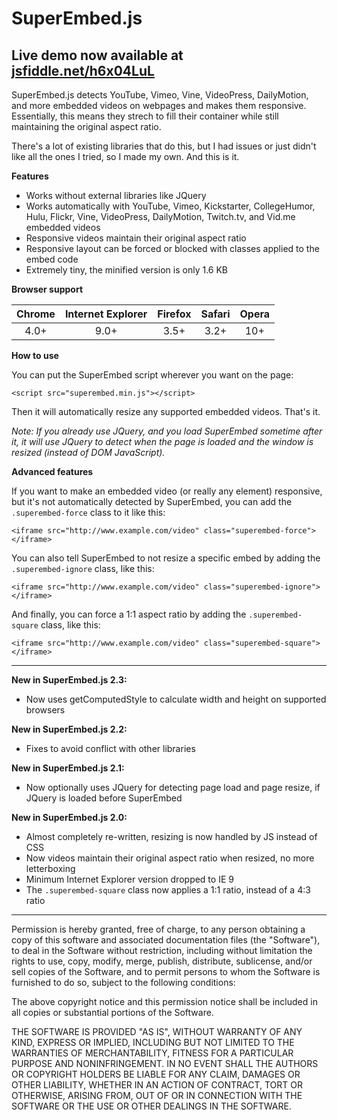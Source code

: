 SuperEmbed.js
================
Live demo now available at [jsfiddle.net/h6x04LuL](https://jsfiddle.net/h6x04LuL/)
---
SuperEmbed.js detects YouTube, Vimeo, Vine, VideoPress, DailyMotion, and more embedded videos on webpages and makes them responsive. Essentially, this means they strech to fill their container while still maintaining the original aspect ratio.

There's a lot of existing libraries that do this, but I had issues or just didn't like all the ones I tried, so I made my own. And this is it.

**Features**
* Works without external libraries like JQuery
* Works automatically with YouTube, Vimeo, Kickstarter, CollegeHumor, Hulu, Flickr, Vine, VideoPress, DailyMotion, Twitch.tv, and Vid.me embedded videos
* Responsive videos maintain their original aspect ratio
* Responsive layout can be forced or blocked with classes applied to the embed code
* Extremely tiny, the minified version is only 1.6 KB

**Browser support**

| Chrome | Internet Explorer | Firefox | Safari | Opera |
| :-----:| :-----:| :-----:| :-----:| :-----:|
| 4.0+ | 9.0+ | 3.5+ | 3.2+ | 10+ |

**How to use**

You can put the SuperEmbed script wherever you want on the page:
```
<script src="superembed.min.js"></script>
```
Then it will automatically resize any supported embedded videos. That's it.

*Note: If you already use JQuery, and you load SuperEmbed sometime after it, it will use JQuery to detect when the page is loaded and the window is resized (instead of DOM JavaScript).*

**Advanced features**

If you want to make an embedded video (or really any element) responsive, but it's not automatically detected by SuperEmbed, you can add the `.superembed-force` class to it like this:
```
<iframe src="http://www.example.com/video" class="superembed-force"></iframe>
```
You can also tell SuperEmbed to not resize a specific embed by adding the `.superembed-ignore` class, like this:
```
<iframe src="http://www.example.com/video" class="superembed-ignore"></iframe>
```
And finally, you can force a 1:1 aspect ratio by adding the `.superembed-square` class, like this:
```
<iframe src="http://www.example.com/video" class="superembed-square"></iframe>
```

---------------------------------------------------------

__New in SuperEmbed.js 2.3:__
* Now uses getComputedStyle to calculate width and height on supported browsers

__New in SuperEmbed.js 2.2:__
* Fixes to avoid conflict with other libraries

__New in SuperEmbed.js 2.1:__
* Now optionally uses JQuery for detecting page load and page resize, if JQuery is loaded before SuperEmbed

__New in SuperEmbed.js 2.0:__
* Almost completely re-written, resizing is now handled by JS instead of CSS
* Now videos maintain their original aspect ratio when resized, no more letterboxing
* Minimum Internet Explorer version dropped to IE 9
* The `.superembed-square` class now applies a 1:1 ratio, instead of a 4:3 ratio

---------------------------------------------------------

Permission is hereby granted, free of charge, to any person obtaining a copy of this software and associated documentation files (the "Software"), to deal in the Software without restriction, including without limitation the rights to use, copy, modify, merge, publish, distribute, sublicense, and/or sell copies of the Software, and to permit persons to whom the Software is furnished to do so, subject to the following conditions:

The above copyright notice and this permission notice shall be included in all copies or substantial portions of the Software.

THE SOFTWARE IS PROVIDED "AS IS", WITHOUT WARRANTY OF ANY KIND, EXPRESS OR IMPLIED, INCLUDING BUT NOT LIMITED TO THE WARRANTIES OF MERCHANTABILITY, FITNESS FOR A PARTICULAR PURPOSE AND NONINFRINGEMENT. IN NO EVENT SHALL THE AUTHORS OR COPYRIGHT HOLDERS BE LIABLE FOR ANY CLAIM, DAMAGES OR OTHER LIABILITY, WHETHER IN AN ACTION OF CONTRACT, TORT OR OTHERWISE, ARISING FROM, OUT OF OR IN CONNECTION WITH THE SOFTWARE OR THE USE OR OTHER DEALINGS IN THE SOFTWARE.